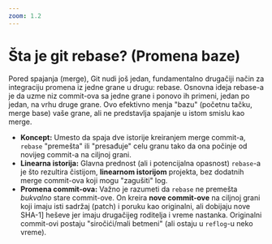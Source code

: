 ```yaml
---
zoom: 1.2
---
```


# Šta je git rebase? (Promena baze)

<v-click>

Pored spajanja (merge), Git nudi još jedan, fundamentalno drugačiji način za integraciju promena iz jedne grane u 
drugu: rebase. Osnovna ideja rebase-a je da uzme niz commit-ova sa jedne grane i ponovo ih primeni, jedan po jedan, 
na vrhu druge grane. Ovo efektivno menja "bazu" (početnu tačku, merge base) vaše grane, ali ne predstavlja spajanje u 
istom smislu kao merge.

</v-click>

<v-clicks>

- **Koncept:** Umesto da spaja dve istorije kreiranjem merge commit-a, `rebase` "premešta" ili "presađuje" celu granu 
tako da ona počinje od novijeg commit-a na ciljnoj grani.
- **Linearna istorija:** Glavna prednost (ali i potencijalna opasnost) `rebase`-a je što rezultira čistijom, 
**linearnom istorijom** projekta, bez dodatnih merge commit-ova koji mogu "zagušiti" log.
- **Promena commit-ova:** Važno je razumeti da `rebase` ne premešta *bukvalno* stare commit-ove. On kreira 
**nove commit-ove** na ciljnoj grani koji imaju isti sadržaj (patch) i poruku kao originalni, ali dobijaju nove SHA-1]
heševe jer imaju drugačijeg roditelja i vreme nastanka. Originalni commit-ovi postaju "siročići/mali betmeni"
(ali ostaju u `reflog`-u neko vreme).

</v-clicks>
